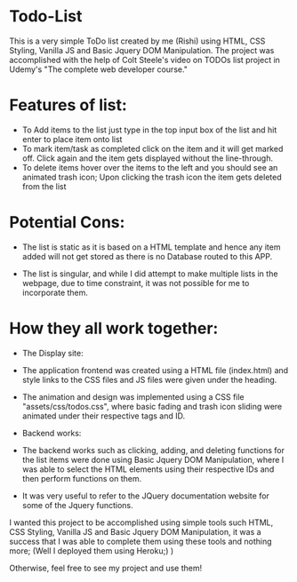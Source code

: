 # Todo-List
This is a very simple ToDo list created by me (Rishi) using HTML, CSS Styling, Vanilla JS and Basic Jquery DOM Manipulation. The project was accomplished with the help of Colt Steele's video on TODOs list project in Udemy's "The complete web developer course."

# Features of list:

- To Add items to the list just type in the top input box of the list and hit enter to place item onto list
- To mark item/task as completed click on the item and it will get marked off. Click again and the item gets displayed without the line-through.
- To delete items hover over the items to the left and you should see an animated trash icon; Upon clicking the trash icon the item gets deleted from the list


# Potential Cons:
- The list is static as it is based on a HTML template and hence any item added will not get stored as there is no Database routed to this APP.

- The list is singular, and while I did attempt to make multiple lists in the webpage, due to time constraint, it was not possible for me to incorporate them.

# How they all work together:

* The Display site:

- The application frontend was created using a HTML file (index.html) and style links to the CSS files and JS files were given under the heading.

- The animation and design was implemented using a CSS file "assets/css/todos.css", where basic fading and trash icon sliding were animated under their respective tags and ID. 

* Backend works:

- The backend works such as clicking, adding, and deleting functions for the list items were done using Basic Jquery DOM Manipulation, where I was able to select the HTML elements using their respective IDs and then perform functions on them.

- It was very useful to refer to the JQuery documentation website for some of the Jquery functions.


I wanted this project to be accomplished using simple tools such HTML, CSS Styling, Vanilla JS and Basic Jquery DOM Manipulation, it was a success that I was able to complete them using these tools and nothing more; (Well I deployed them using Heroku;) )

Otherwise, feel free to see my project and use them!
